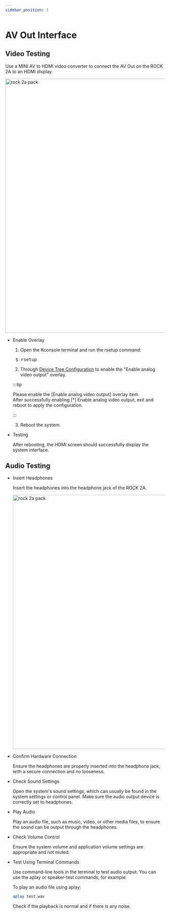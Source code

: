 ```yaml
---
sidebar_position: 3
---
```


# AV Out Interface

## Video Testing

Use a MINI AV to HDMI video converter to connect the AV Out on the ROCK 2A to an HDMI display.

<img src="/img/rock2a/rock-2a-av-out.webp" width="800" alt="rock 2a pack" />

- Enable Overlay

  1. Open the Kconsole terminal and run the rsetup command:

  <pre> $ rsetup </pre>

  2. Through [Device Tree Configuration](/rock2/rock2a/radxa-os/rsetup.md) to enable the "Enable analog video output" overlay.

  :::tip

  Please enable the [Enable analog video output] overlay item.<br/>
  After successfully enabling [*] Enable analog video output, exit and reboot to apply the configuration.

  :::

  3. Reboot the system.

- Testing

  After rebooting, the HDMI screen should successfully display the system interface.

## Audio Testing

- Insert Headphones

  Insert the headphones into the headphone jack of the ROCK 2A.

  <img src="/img/rock2a/rock-2a-headphone.webp" width="800" alt="rock 2a pack" />

- Confirm Hardware Connection

  Ensure the headphones are properly inserted into the headphone jack, with a secure connection and no looseness.

- Check Sound Settings

  Open the system's sound settings, which can usually be found in the system settings or control panel. Make sure the audio output device is correctly set to headphones.

- Play Audio

  Play an audio file, such as music, video, or other media files, to ensure the sound can be output through the headphones.

- Check Volume Control

  Ensure the system volume and application volume settings are appropriate and not muted.

- Test Using Terminal Commands

  Use command-line tools in the terminal to test audio output. You can use the aplay or speaker-test commands, for example:

  To play an audio file using aplay:

  ```bash
  aplay test.wav
  ```

  Check if the playback is normal and if there is any noise.
